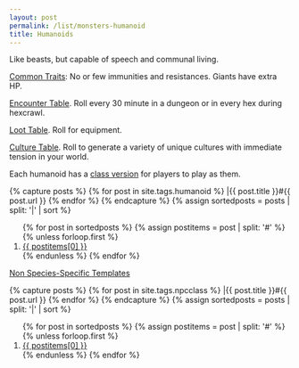 ```yaml
---
layout: post
permalink: /list/monsters-humanoid
title: Humanoids
---
```


Like beasts, but capable of speech and communal living.

<ins>Common Traits</ins>: No or few immunities and resistances. Giants have extra HP.

<ins>Encounter Table</ins>. Roll every 30 minute in a dungeon or in every hex during hexcrawl.

<ins>Loot Table</ins>. Roll for equipment.

<ins>Culture Table</ins>. Roll to generate a variety of unique cultures with immediate tension in your world.

Each humanoid has a [class version](https://saltygoo.github.io/classes/) for players to play as them.

{% capture posts %}
  {% for post in site.tags.humanoid %}
    |{{ post.title }}#{{ post.url }}
  {% endfor %}
{% endcapture %}
{% assign sortedposts = posts | split: '|' | sort %}
<ol>
{% for post in sortedposts %}
{% assign postitems = post | split: '#' %}
{% unless forloop.first %}
  <li> <a href="{{ postitems[1] }}"> {{ postitems[0] }}</a></li>
{% endunless %}
{% endfor %}
</ol>
 
 <ins>Non Species-Specific Templates</ins>
 
{% capture posts %}
  {% for post in site.tags.npcclass %}
    |{{ post.title }}#{{ post.url }}
  {% endfor %}
{% endcapture %}
{% assign sortedposts = posts | split: '|' | sort %}
<ol>
{% for post in sortedposts %}
{% assign postitems = post | split: '#' %}
{% unless forloop.first %}
  <li> <a href="{{ postitems[1] }}"> {{ postitems[0] }}</a></li>
{% endunless %}
{% endfor %}
</ol>
